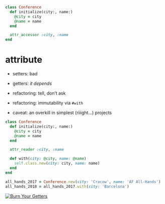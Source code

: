 ```ruby
class Conference
  def initialize(city:, name:)
    @city = city
    @name = name
  end

  attr_accessor :city, :name
end
```


# attribute

* setters: bad
<!-- .element: class="fragment" -->
* getters: _it depends_
<!-- .element: class="fragment" -->

* refactoring: tell, don’t ask
<!-- .element: class="fragment" -->

* refactoring: immutability via `#with`
<!-- .element: class="fragment" -->

* caveat: an overkill in simplest (riiight…) projects
<!-- .element: class="fragment" -->


```ruby
class Conference
  def initialize(city:, name:)
    @city = city
    @name = name
  end

  attr_reader :city, :name

  def with(city: @city, name: @name)
    self.class.new(city: city, name: name)
  end
end
```

```ruby
all_hands_2017 = Conference.new(city: 'Cracow', name: 'AF All-Hands')
all_hands_2018 = all_hands_2017.with(city: 'Barcelona')
```
<!-- .element: class="fragment" -->


<!-- .slide: data-background="black" -->
[![Burn Your Getters](img/tom.png)](https://github.com/jcoglan/burn-your-getters)
<!-- .element: class="tom" -->
